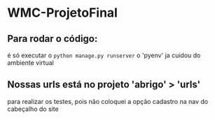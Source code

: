 # WMC-ProjetoFinal

## Para rodar o código:
 é só executar o `python manage.py runserver`
o 'pyenv' ja cuidou do ambiente virtual

## Nossas urls está no projeto **'abrigo' > 'urls'**
para realizar os testes, pois não coloquei a opção cadastro na nav do cabeçalho do site